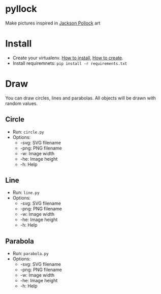 pyllock
=======

Make pictures inspired in [Jackson Pollock](http://en.wikipedia.org/wiki/Jackson_Pollock) art

# Install
- Create your virtualenv. [How to install](http://virtualenv.readthedocs.org/en/latest/virtualenv.html#installation), [How to create](http://virtualenv.readthedocs.org/en/latest/virtualenv.html#usage).
- Install requiremnets: `pip install -r requirements.txt`

# Draw
You can draw circles, lines and parabolas. All objects will be drawn with random values.

## Circle
- Run: `circle.py`
- Options:
  - -svg: SVG filename
  - -png: PNG filename
  - -w: Image width
  - -he: Image height
  - -h: Help

## Line
- Run: `line.py`
- Options:
  - -svg: SVG filename
  - -png: PNG filename
  - -w: Image width
  - -he: Image height
  - -h: Help

## Parabola
- Run: `parabola.py`
- Options:
  - -svg: SVG filename
  - -png: PNG filename
  - -w: Image width
  - -he: Image height
  - -h: Help

